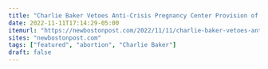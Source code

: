```yaml
---
title: "Charlie Baker Vetoes Anti-Crisis Pregnancy Center Provision of Economic Development Bill"
date: 2022-11-11T17:14:29-05:00
itemurl: "https://newbostonpost.com/2022/11/11/charlie-baker-vetoes-anti-crisis-pregnancy-center-provision-of-economic-development-bill/"
sites: "newbostonpost.com"
tags: ["featured", "abortion", "Charlie Baker"]
draft: false
---
```


